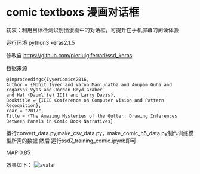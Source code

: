 # comic textboxs 漫画对话框

初衷：利用目标检测识别出漫画中的对话框，可提升在手机屏幕的阅读体验

运行环境 python3 keras2.1.5

修改自
https://github.com/pierluigiferrari/ssd_keras

数据来源
```
@inproceedings{IyyerComics2016,
Author = {Mohit Iyyer and Varun Manjunatha and Anupam Guha and Yogarshi Vyas and Jordan Boyd-Graber 
and Hal {Daum\'{e} III} and Larry Davis},
Booktitle = {IEEE Conference on Computer Vision and Pattern Recognition},
Year = "2017",
Title = {The Amazing Mysteries of the Gutter: Drawing Inferences Between Panels in Comic Book Narratives}
```

运行convert_data.py,make_csv_data.py，make_comic_h5_data.py制作训练模型所需的数据
然后
运行ssd7_training_comic.ipynb即可

MAP:0.85

效果如下：
![avatar](https://github.com/freekoy/comic-textboxs/blob/master/infer.jpg)